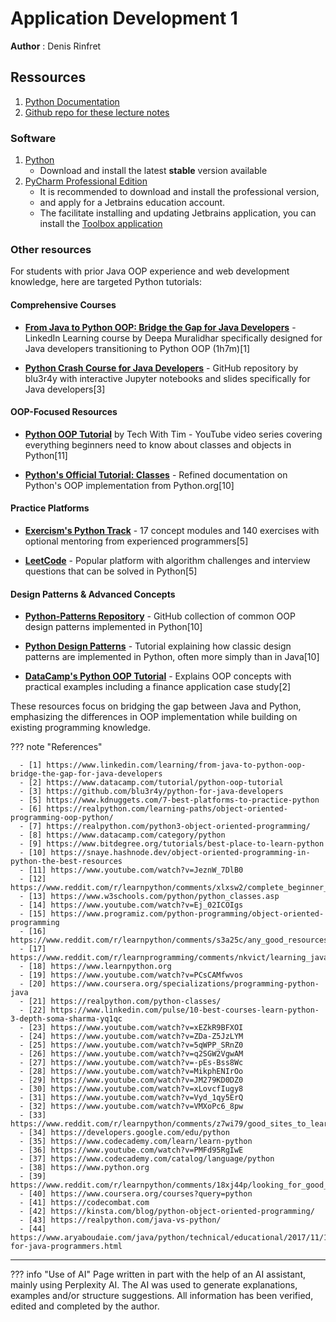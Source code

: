 # Application Development 1

**Author** : Denis Rinfret

## Ressources

1. [Python Documentation](https://docs.python.org/3/)
2. [Github repo for these lecture notes](https://profdenis.github.io/app_dev1)

### Software

1. [Python](https://www.python.org/downloads/windows/)
    - Download and install the latest **stable** version available
2. [PyCharm Professional Edition](https://www.jetbrains.com/pycharm/download/?section=windows)
    - It is recommended to download and install the professional version,
    - and apply for a Jetbrains education account.
    - The facilitate installing and updating Jetbrains application, you can install the
      [Toolbox application](https://www.jetbrains.com/toolbox-app/)

### Other resources

For students with prior Java OOP experience and web development knowledge, here are targeted Python tutorials:

#### Comprehensive Courses

- **[From Java to Python OOP: Bridge the Gap for Java Developers]((https://www.linkedin.com/learning/from-java-to-python-oop-bridge-the-gap-for-java-developers))** - LinkedIn Learning course by Deepa Muralidhar
specifically designed for Java developers transitioning to Python OOP (1h7m)[1]

- **[Python Crash Course for Java Developers](https://github.com/blu3r4y/python-for-java-developers)** - GitHub
  repository by blu3r4y with interactive Jupyter notebooks and
  slides specifically for Java developers[3]

#### OOP-Focused Resources

- **[Python OOP Tutorial](https://www.youtube.com/watch?v=JeznW_7DlB0)** by Tech With Tim - YouTube video series
  covering everything beginners need to know about
  classes and objects in Python[11]

- **[Python's Official Tutorial: Classes](https://docs.python.org/3/tutorial/classes.html)** - Refined documentation on
  Python's OOP implementation from Python.org[10]

#### Practice Platforms

- **[Exercism's Python Track](https://exercism.org/tracks/python/concepts)** - 17 concept modules and 140 exercises with
  optional mentoring from experienced
  programmers[5]

- **[LeetCode](https://leetcode.com/problemset/)** - Popular platform with algorithm challenges and interview questions
  that can be solved in Python[5]

#### Design Patterns & Advanced Concepts

- **[Python-Patterns Repository](https://github.com/faif/python-patterns)** - GitHub collection of common OOP design
  patterns implemented in Python[10]

- **[Python Design Patterns](https://www.toptal.com/python/python-design-patterns)** - Tutorial explaining how classic
  design patterns are implemented in Python, often more
  simply than in Java[10]

- **[DataCamp's Python OOP Tutorial](https://www.datacamp.com/tutorial/python-oop-tutorial)** - Explains OOP concepts
  with practical examples including a finance application
  case study[2]

These resources focus on bridging the gap between Java and Python, emphasizing the differences in OOP implementation
while building on existing programming knowledge.

??? note "References"

      - [1] https://www.linkedin.com/learning/from-java-to-python-oop-bridge-the-gap-for-java-developers
      - [2] https://www.datacamp.com/tutorial/python-oop-tutorial
      - [3] https://github.com/blu3r4y/python-for-java-developers
      - [5] https://www.kdnuggets.com/7-best-platforms-to-practice-python
      - [6] https://realpython.com/learning-paths/object-oriented-programming-oop-python/
      - [7] https://realpython.com/python3-object-oriented-programming/
      - [8] https://www.datacamp.com/category/python
      - [9] https://www.bitdegree.org/tutorials/best-place-to-learn-python
      - [10] https://snaye.hashnode.dev/object-oriented-programming-in-python-the-best-resources
      - [11] https://www.youtube.com/watch?v=JeznW_7DlB0
      - [12] https://www.reddit.com/r/learnpython/comments/xlxsw2/complete_beginner_looking_for_interactive_site_to/
      - [13] https://www.w3schools.com/python/python_classes.asp
      - [14] https://www.youtube.com/watch?v=Ej_02ICOIgs
      - [15] https://www.programiz.com/python-programming/object-oriented-programming
      - [16] https://www.reddit.com/r/learnpython/comments/s3a25c/any_good_resources_for_an_experienced_java/
      - [17] https://www.reddit.com/r/learnprogramming/comments/nkvict/learning_java_with_background_in_python/
      - [18] https://www.learnpython.org
      - [19] https://www.youtube.com/watch?v=PCsCAMfwvos
      - [20] https://www.coursera.org/specializations/programming-python-java
      - [21] https://realpython.com/python-classes/
      - [22] https://www.linkedin.com/pulse/10-best-courses-learn-python-3-depth-soma-sharma-yq1qc
      - [23] https://www.youtube.com/watch?v=xEZkR9BFXOI
      - [24] https://www.youtube.com/watch?v=ZDa-Z5JzLYM
      - [25] https://www.youtube.com/watch?v=5qWPP_SRnZ0
      - [26] https://www.youtube.com/watch?v=q2SGW2VgwAM
      - [27] https://www.youtube.com/watch?v=-pEs-Bss8Wc
      - [28] https://www.youtube.com/watch?v=MikphENIrOo
      - [29] https://www.youtube.com/watch?v=JM279KD0DZ0
      - [30] https://www.youtube.com/watch?v=xLovcfIugy8
      - [31] https://www.youtube.com/watch?v=Vyd_1qy5ErQ
      - [32] https://www.youtube.com/watch?v=VMXoPc6_8pw
      - [33] https://www.reddit.com/r/learnpython/comments/z7wi79/good_sites_to_learn_python_that_are_not_crazy/
      - [34] https://developers.google.com/edu/python
      - [35] https://www.codecademy.com/learn/learn-python
      - [36] https://www.youtube.com/watch?v=PMFd95RgIwE
      - [37] https://www.codecademy.com/catalog/language/python
      - [38] https://www.python.org
      - [39] https://www.reddit.com/r/learnpython/comments/18xj44p/looking_for_good_resources_to_learn_oop_concepts/
      - [40] https://www.coursera.org/courses?query=python
      - [41] https://codecombat.com
      - [42] https://kinsta.com/blog/python-object-oriented-programming/
      - [43] https://realpython.com/java-vs-python/
      - [44] https://www.aryaboudaie.com/java/python/technical/educational/2017/11/13/python-for-java-programmers.html


---------------

??? info "Use of AI"
    Page written in part with the help of an AI assistant, mainly using Perplexity AI. The AI was used to generate
    explanations, examples and/or structure suggestions. All information has been verified, edited and completed by the
    author.

